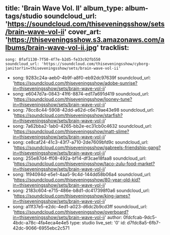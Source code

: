 title: 'Brain Wave Vol. II'
album_type: album-tags/studio
soundcloud_url: 'https://soundcloud.com/thiseveningsshow/sets/brain-wave-vol-ii'
cover_art: 'https://thiseveningsshow.s3.amazonaws.com/albums/brain-wave-vol-ii.jpg'
tracklist:
  -
    song: 8faf1130-7f50-4f7e-b2d5-fe33c92fb550
    soundcloud_url: 'https://soundcloud.com/thiseveningsshow/cyborg-janitor?in=thiseveningsshow/sets/brain-wave-vol-ii'
  -
    song: 9283c24a-aeb0-4b9f-a8f0-eb92dc97639f
    soundcloud_url: 'https://soundcloud.com/thiseveningsshow/adobe-sunrise?in=thiseveningsshow/sets/brain-wave-vol-ii'
  -
    song: e6047d7a-0843-41f6-8874-ed17a691d419
    soundcloud_url: 'https://soundcloud.com/thiseveningsshow/looney-tune?in=thiseveningsshow/sets/brain-wave-vol-ii'
  -
    song: 78cc8c44-5908-42dd-a62d-c6e79ae43e98
    soundcloud_url: 'https://soundcloud.com/thiseveningsshow/starfish?in=thiseveningsshow/sets/brain-wave-vol-ii'
  -
    song: 7a62bba2-1ab0-4265-bb2e-ec31cb0c4632
    soundcloud_url: 'https://soundcloud.com/thiseveningsshow/matt-slime?in=thiseveningsshow/sets/brain-wave-vol-ii'
  -
    song: ce8caf24-41c3-43f7-a710-2de7609bfd9c
    soundcloud_url: 'https://soundcloud.com/thiseveningsshow/gabreels-friendship-gang?in=thiseveningsshow/sets/brain-wave-vol-ii'
  -
    song: 255e87d4-ff08-492a-bf14-df3cae18faa8
    soundcloud_url: 'https://soundcloud.com/thiseveningsshow/taco-zulu-food-market?in=thiseveningsshow/sets/brain-wave-vol-ii'
  -
    song: 1f94094d-e5e1-4aa5-9c4d-144dd58b06a4
    soundcloud_url: 'https://soundcloud.com/thiseveningsshow/80-year-old-kid?in=thiseveningsshow/sets/brain-wave-vol-ii'
  -
    song: 2183c604-e715-486e-b8d1-dc417398f0a6
    soundcloud_url: 'https://soundcloud.com/thiseveningsshow/king-james?in=thiseveningsshow/sets/brain-wave-vol-ii'
  -
    song: a11f37e5-e2dc-4ed1-a023-d6dc2b9cd3ff
    soundcloud_url: 'https://soundcloud.com/thiseveningsshow/overboard?in=thiseveningsshow/sets/brain-wave-vol-ii'
author: 0fdcfcab-9dc5-4bdc-a78c-4fa4eca4e4e5
type: studio
live_set: '0'
id: d7fdc8a5-6fb7-42dc-9066-6955ebc2c571
